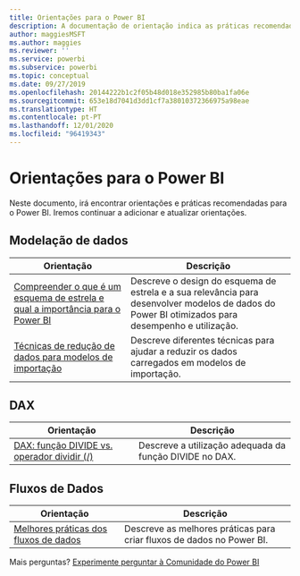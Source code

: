 ```yaml
---
title: Orientações para o Power BI
description: A documentação de orientação indica as práticas recomendadas para a utilização do Power BI.
author: maggiesMSFT
ms.author: maggies
ms.reviewer: ''
ms.service: powerbi
ms.subservice: powerbi
ms.topic: conceptual
ms.date: 09/27/2019
ms.openlocfilehash: 20144222b1c2f05b48d018e352985b80ba1fa06e
ms.sourcegitcommit: 653e18d7041d3dd1cf7a38010372366975a98eae
ms.translationtype: HT
ms.contentlocale: pt-PT
ms.lasthandoff: 12/01/2020
ms.locfileid: "96419343"
---
```

# <a name="guidance-for-power-bi"></a>Orientações para o Power BI

Neste documento, irá encontrar orientações e práticas recomendadas para o Power BI. Iremos continuar a adicionar e atualizar orientações.

## <a name="data-modeling"></a>Modelação de dados

| Orientação | Descrição |
| --- | --- |
| [Compreender o que é um esquema de estrela e qual a importância para o Power BI](star-schema.md) | Descreve o design do esquema de estrela e a sua relevância para desenvolver modelos de dados do Power BI otimizados para desempenho e utilização. |
| [Técnicas de redução de dados para modelos de importação](import-modeling-data-reduction.md) | Descreve diferentes técnicas para ajudar a reduzir os dados carregados em modelos de importação. |

## <a name="dax"></a>DAX

| Orientação | Descrição |
| --- | --- |
| [DAX: função DIVIDE vs. operador dividir (/)](dax-divide-function-operator.md) | Descreve a utilização adequada da função DIVIDE no DAX. |

## <a name="dataflows"></a>Fluxos de Dados

| Orientação | Descrição |
| --- | --- |
| [Melhores práticas dos fluxos de dados](../transform-model/dataflows/dataflows-introduction-self-service.md) | Descreve as melhores práticas para criar fluxos de dados no Power BI. |

Mais perguntas? [Experimente perguntar à Comunidade do Power BI](https://community.powerbi.com/)